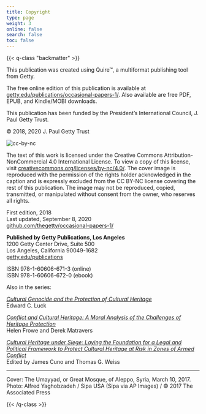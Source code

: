 ```yaml
---
title: Copyright
type: page
weight: 3
online: false
search: false
toc: false
---
```


{{< q-class "backmatter" >}}

This publication was created using Quire™, a multiformat publishing tool from Getty.

The free online edition of this publication is available at [getty.edu/publications/occasional-papers-1/](https://www.getty.edu/publications/occasional-papers-1/). Also available are free PDF, EPUB, and Kindle/MOBI downloads.

This publication has been funded by the President’s International Council, J. Paul Getty Trust.

© 2018, 2020 J. Paul Getty Trust

![cc-by-nc](/img/cc-by-nc.png)

The text of this work is licensed under the Creative Commons Attribution-NonCommercial 4.0 International License. To view a copy of this license, visit [creativecommons.org/licenses/by-nc/4.0/](http://creativecommons.org/licenses/by-nc/4.0/). The cover image is reproduced with the permission of the rights holder acknowledged in the caption and is expressly excluded from the CC BY-NC license covering the rest of this publication. The image may not be reproduced, copied, transmitted, or manipulated without consent from the owner, who reserves all rights.

First edition, 2018<br />
Last updated, September 8, 2020<br />
[github.com/thegetty/occasional-papers-1/](https://github.com/thegetty/occasional-papers-1/)

**Published by Getty Publications, Los Angeles**<br />
1200 Getty Center Drive, Suite 500<br />
Los Angeles, California 90049-1682<br />
[getty.edu/publications](http://www.getty.edu/publications)

ISBN 978-1-60606-671-3 (online)<br />
ISBN 978-1-60606-672-0 (ebook)

Also in the series:

[*Cultural Genocide and the Protection of Cultural Heritage*](http://getty.edu/publications/occasional-papers-2/) <br />Edward C. Luck

[*Conflict and Cultural Heritage: A Moral Analysis of the Challenges of Heritage Protection*](https://www.getty.edu/publications/occasional-papers-3/) <br />Helen Frowe and Derek Matravers

[*Cultural Heritage under Siege: Laying the Foundation for a Legal and Political Framework to Protect Cultural Heritage at Risk in Zones of Armed Conflict*](https://www.getty.edu/publications/occasional-papers-4/) <br />Edited by James Cuno and Thomas G. Weiss

---

Cover: The Umayyad, or Great Mosque, of Aleppo, Syria, March 10, 2017. Photo: Alfred Yaghobzadeh / Sipa USA (Sipa via AP Images) / © 2017 The Associated Press

{{< /q-class >}}
